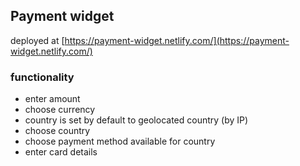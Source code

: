 ## Payment widget

deployed at [https://payment-widget.netlify.com/](https://payment-widget.netlify.com/)

### functionality

- enter amount
- choose currency
- country is set by default to geolocated country (by IP)
- choose country
- choose payment method available for country
- enter card details
